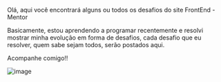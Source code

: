 Olá, aqui você encontrará alguns ou todos os desafios do site FrontEnd - Mentor

Basicamente, estou aprendendo a programar recentemente e resolvi mostrar minha evolução em forma de desafios,
cada desafio que eu resolver, quem sabe sejam todos, serão postados aqui.

Acompanhe comigo!!

![image](https://github.com/richxrdreis/FrontEnd-Challenges/assets/167144386/ede147d3-3cb1-4474-9e6f-6b4c1b691da5)
